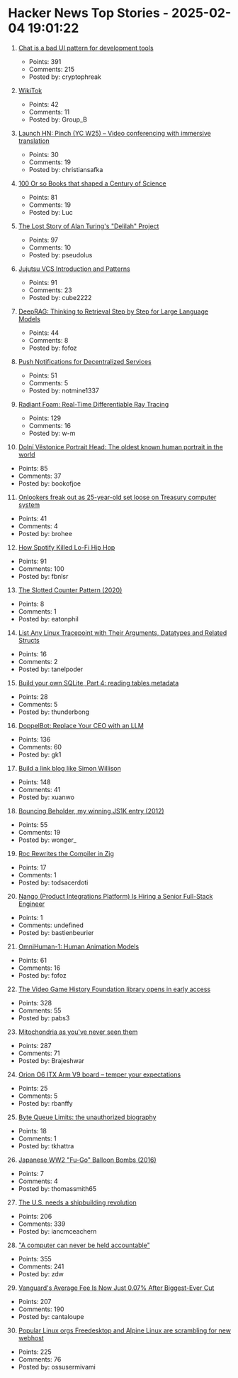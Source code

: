 # Hacker News Top Stories - 2025-02-04 19:01:22

1. [Chat is a bad UI pattern for development tools](https://danieldelaney.net/chat/)
   - Points: 391
   - Comments: 215
   - Posted by: cryptophreak

2. [WikiTok](https://wikitok.vercel.app/)
   - Points: 42
   - Comments: 11
   - Posted by: Group_B

3. [Launch HN: Pinch (YC W25) – Video conferencing with immersive translation](undefined)
   - Points: 30
   - Comments: 19
   - Posted by: christiansafka

4. [100 Or so Books that shaped a Century of Science](https://web.mnstate.edu/schwartz/centurylist2.html)
   - Points: 81
   - Comments: 19
   - Posted by: Luc

5. [The Lost Story of Alan Turing's "Delilah" Project](https://spectrum.ieee.org/alan-turings-delilah)
   - Points: 97
   - Comments: 10
   - Posted by: pseudolus

6. [Jujutsu VCS Introduction and Patterns](https://kubamartin.com/posts/introduction-to-the-jujutsu-vcs/)
   - Points: 91
   - Comments: 23
   - Posted by: cube2222

7. [DeepRAG: Thinking to Retrieval Step by Step for Large Language Models](https://arxiv.org/abs/2502.01142)
   - Points: 44
   - Comments: 8
   - Posted by: fofoz

8. [Push Notifications for Decentralized Services](https://unifiedpush.org/news/20250131_push_for_decentralized/)
   - Points: 51
   - Comments: 5
   - Posted by: notmine1337

9. [Radiant Foam: Real-Time Differentiable Ray Tracing](https://radfoam.github.io)
   - Points: 129
   - Comments: 16
   - Posted by: w-m

10. [Dolní Vĕstonice Portrait Head: The oldest known human portrait in the world](https://www.livescience.com/archaeology/dolni-vestonice-portrait-head-the-oldest-known-human-portrait-in-the-world)
   - Points: 85
   - Comments: 37
   - Posted by: bookofjoe

11. [Onlookers freak out as 25-year-old set loose on Treasury computer system](https://www.rawstory.com/musk-treasury-doge/)
   - Points: 41
   - Comments: 4
   - Posted by: brohee

12. [How Spotify Killed Lo-Fi Hip Hop](https://gamechops.substack.com/p/how-spotify-killed-lo-fi-hip-hop)
   - Points: 91
   - Comments: 100
   - Posted by: fbnlsr

13. [The Slotted Counter Pattern (2020)](https://planetscale.com/blog/the-slotted-counter-pattern)
   - Points: 8
   - Comments: 1
   - Posted by: eatonphil

14. [List Any Linux Tracepoint with Their Arguments, Datatypes and Related Structs](https://tanelpoder.com/posts/tpargs-list-tracepoint-arguments-and-structures/)
   - Points: 16
   - Comments: 2
   - Posted by: tanelpoder

15. [Build your own SQLite, Part 4: reading tables metadata](https://blog.sylver.dev/build-your-own-sqlite-part-4-reading-tables-metadata)
   - Points: 28
   - Comments: 5
   - Posted by: thunderbong

16. [DoppelBot: Replace Your CEO with an LLM](https://modal.com/docs/examples/slack-finetune)
   - Points: 136
   - Comments: 60
   - Posted by: gk1

17. [Build a link blog like Simon Willison](https://xuanwo.io/links/2025/01/link-blog/)
   - Points: 148
   - Comments: 41
   - Posted by: xuanwo

18. [Bouncing Beholder, my winning JS1K entry (2012)](https://marijnhaverbeke.nl/js1k/)
   - Points: 55
   - Comments: 19
   - Posted by: wonger_

19. [Roc Rewrites the Compiler in Zig](https://gist.github.com/rtfeldman/77fb430ee57b42f5f2ca973a3992532f)
   - Points: 17
   - Comments: 1
   - Posted by: todsacerdoti

20. [Nango (Product Integrations Platform) Is Hiring a Senior Full-Stack Engineer](https://www.nango.dev/jobs)
   - Points: 1
   - Comments: undefined
   - Posted by: bastienbeurier

21. [OmniHuman-1: Human Animation Models](https://omnihuman-lab.github.io/)
   - Points: 61
   - Comments: 16
   - Posted by: fofoz

22. [The Video Game History Foundation library opens in early access](https://gamehistory.org/vghf-library-launch/)
   - Points: 328
   - Comments: 55
   - Posted by: pabs3

23. [Mitochondria as you've never seen them](https://www.nature.com/immersive/d41586-025-00269-y/)
   - Points: 287
   - Comments: 71
   - Posted by: Brajeshwar

24. [Orion O6 ITX Arm V9 board – temper your expectations](https://www.jeffgeerling.com/blog/2025/orion-o6-itx-arm-v9-board-temper-your-expectations)
   - Points: 25
   - Comments: 5
   - Posted by: rbanffy

25. [Byte Queue Limits: the unauthorized biography](https://medium.com/@tom_84912/byte-queue-limits-the-unauthorized-biography-61adc5730b83)
   - Points: 18
   - Comments: 1
   - Posted by: tkhattra

26. [Japanese WW2 "Fu-Go" Balloon Bombs (2016)](https://ahf.nuclearmuseum.org/ahf/history/japanese-balloon-bombs-fu-go/)
   - Points: 7
   - Comments: 4
   - Posted by: thomassmith65

27. [The U.S. needs a shipbuilding revolution](https://www.usni.org/magazines/proceedings/2025/february/nation-needs-shipbuilding-revolution)
   - Points: 206
   - Comments: 339
   - Posted by: iancmceachern

28. ["A computer can never be held accountable"](https://simonwillison.net/2025/Feb/3/a-computer-can-never-be-held-accountable/)
   - Points: 355
   - Comments: 241
   - Posted by: zdw

29. [Vanguard's Average Fee Is Now Just 0.07% After Biggest-Ever Cut](https://www.bloomberg.com/news/articles/2025-02-03/vanguard-s-average-fee-is-now-just-0-07-after-biggest-ever-cut)
   - Points: 207
   - Comments: 190
   - Posted by: cantaloupe

30. [Popular Linux orgs Freedesktop and Alpine Linux are scrambling for new webhost](https://arstechnica.com/gadgets/2025/02/popular-linux-orgs-freedesktop-and-alpine-linux-are-scrambling-for-new-web-hosting/)
   - Points: 225
   - Comments: 76
   - Posted by: ossusermivami


